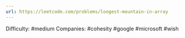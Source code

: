 ```yaml
---
url: https://leetcode.com/problems/longest-mountain-in-array
---
```


Difficulty: #medium
Companies: #cohesity #google #microsoft #wish